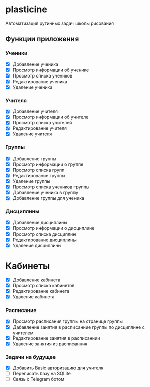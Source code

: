 # plasticine

Автоматизация рутинных задач школы рисования

## Функции приложения

### Ученики

- [x] Добавление ученика
- [x] Просмотр информации об ученике
- [x] Просмотр списка учеников
- [x] Редактирование ученика
- [x] Удаление ученика

### Учителя

- [x] Добавление учителя
- [x] Просмотр информации об учителе
- [x] Просмотр списка учителей
- [x] Редактирование учителя
- [x] Удаление учителя

### Группы

- [x] Добавление группы
- [x] Просмотр информации о группе
- [x] Просмотр списка групп
- [x] Редактирование группы
- [x] Удаление группы
- [x] Просмотр списка учеников группы
- [x] Добавление ученика в группу
- [x] Добавление группы для ученика

### Дисциплины

- [x] Добавление дисциплины
- [x] Просмотр информации о дисциплине
- [x] Просмотр списка дисциплин
- [x] Редактирование дисциплины
- [x] Удаление дисциплины

# Кабинеты

- [x] Добавление кабинета
- [x] Просмотр списка кабинетов
- [x] Редактирование кабинета
- [x] Удаление кабинета

### Расписание

- [x] Просмотр расписания группы на странице группы
- [x] Дабавление занятия в расписанние группы по дисциплине с учителем
- [x] Редактирование занятия в расписаннии
- [x] Удаление занятия из расписанния

### Задачи на будущее

- [x] Добавить Basic авторизацию для учителя
- [ ] Переписать базу на SQLite
- [ ] Связь с Telegram ботом
